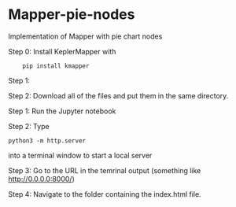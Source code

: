 # Mapper-pie-nodes
Implementation of Mapper with pie chart nodes

Step 0: Install KeplerMapper with

        pip install kmapper
        
Step 1:

Step 2: Download all of the files and put them in the same directory.

Step 1: Run the Jupyter notebook

Step 2: Type 

    python3 -m http.server 
    
into a terminal window to start a local server

Step 3: Go to the URL in the temrinal output (something like http://0.0.0.0:8000/)

Step 4: Navigate to the folder containing the index.html file.
